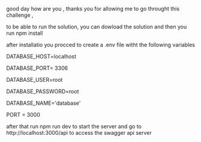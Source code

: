  good day how are you  , thanks you  for allowing me to go throught this challenge  ,


  to be able to run the solution,  you can  dowload  the solution and  then  you run npm install

  after installatio  you procced to  create a .env  file witht the following  variables

DATABASE_HOST=localhost


DATABASE_PORT= 3306


DATABASE_USER=root


DATABASE_PASSWORD=root


DATABASE_NAME='database'



PORT = 3000

after that run npm run dev to start the server and go to http://localhost:3000/api to access the swagger api server